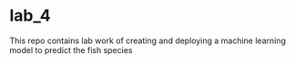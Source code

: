 # lab_4
This repo contains lab work of creating and deploying a machine learning model to predict the fish species
